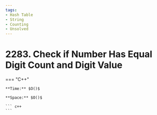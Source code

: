 ```yaml
---
tags:
- Hash Table
- String
- Counting
- Unsolved
---
```



# 2283. Check if Number Has Equal Digit Count and Digit Value

=== "C++"

    **Time:** $O()$

    **Space:** $O()$

    ``` c++
    ```